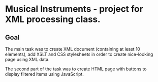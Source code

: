 # Musical Instruments - project for XML processing class.

## Goal
The main task was to create XML document (containing at least 10 elements),  add XSLT and CSS stylesheets in order to create nice-looking page using XML data.

The second part of the task was to create HTML page with buttons to display filtered items using JavaScript.
